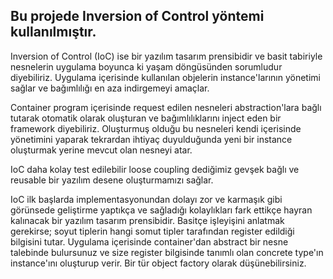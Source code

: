 ## Bu projede Inversion of Control yöntemi kullanılmıştır.

Inversion of Control (IoC) ise bir yazılım tasarım prensibidir ve basit tabiriyle nesnelerin uygulama boyunca ki yaşam döngüsünden sorumludur diyebiliriz. Uygulama içerisinde kullanılan objelerin instance'larının yönetimi sağlar ve bağımlılığı en aza indirgemeyi amaçlar. 

Container program içerisinde request edilen nesneleri abstraction'lara bağlı tutarak otomatik olarak oluşturan ve bağımlılıklarını inject eden bir framework diyebiliriz. Oluşturmuş olduğu bu nesneleri kendi içerisinde yönetimini yaparak tekrardan ihtiyaç duyulduğunda yeni bir instance oluşturmak yerine mevcut olan nesneyi atar.

IoC daha kolay test edilebilir loose coupling dediğimiz gevşek bağlı ve reusable bir yazılım desene oluşturmamızı sağlar.

IoC ilk başlarda implementasyonundan dolayı zor ve karmaşık gibi görünsede geliştirme yaptıkça ve sağladığı kolaylıkları fark ettikçe hayran kalınacak bir yazılım tasarım prensibidir. Basitçe işleyişini anlatmak gerekirse; soyut tiplerin hangi somut tipler tarafından register edildiği bilgisini tutar. Uygulama içerisinde container'dan abstract bir nesne talebinde bulursunuz ve size register bilgisinde tanımlı olan concrete type'ın instance'ını oluşturup verir. Bir tür object factory olarak düşünebilirsiniz.

